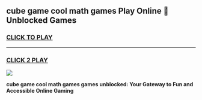 
## cube game cool math games Play Online 👋 Unblocked Games
<h3>
<a href="https://news.freeplayer.one?title=cube_game_cool_math_games&ref=17CMG">CLICK TO PLAY</a></h3>
<hr>

<h3>
<a href="https://news.freeplayer.one?title=cube_game_cool_math_games&ref=17CMG">CLICK 2 PLAY</a>
  
</h3>

<a href="https://news.freeplayer.one?title=cube_game_cool_math_games&ref=17CMG/"><img src="https://clearcache.store/games.png"></a>


**cube game cool math games games unblocked: Your Gateway to Fun and Accessible Online Gaming**
